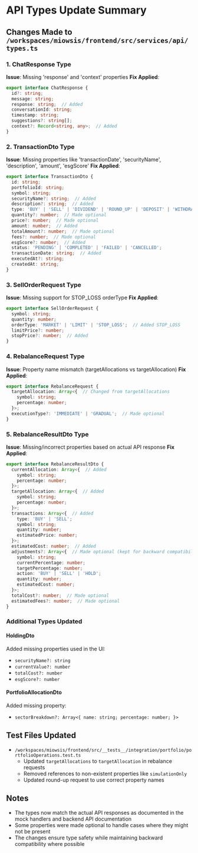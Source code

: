 # API Types Update Summary

## Changes Made to `/workspaces/miowsis/frontend/src/services/api/types.ts`

### 1. ChatResponse Type
**Issue**: Missing 'response' and 'context' properties
**Fix Applied**:
```typescript
export interface ChatResponse {
  id?: string;
  message: string;
  response: string;  // Added
  conversationId: string;
  timestamp: string;
  suggestions?: string[];
  context?: Record<string, any>;  // Added
}
```

### 2. TransactionDto Type
**Issue**: Missing properties like 'transactionDate', 'securityName', 'description', 'amount', 'esgScore'
**Fix Applied**:
```typescript
export interface TransactionDto {
  id: string;
  portfolioId: string;
  symbol: string;
  securityName?: string;  // Added
  description?: string;  // Added
  type: 'BUY' | 'SELL' | 'DIVIDEND' | 'ROUND_UP' | 'DEPOSIT' | 'WITHDRAWAL' | 'FEE' | 'RECURRING';  // Expanded
  quantity?: number;  // Made optional
  price?: number;  // Made optional
  amount: number;  // Added
  totalAmount?: number;  // Made optional
  fees?: number;  // Made optional
  esgScore?: number;  // Added
  status: 'PENDING' | 'COMPLETED' | 'FAILED' | 'CANCELLED';
  transactionDate: string;  // Added
  executedAt?: string;
  createdAt: string;
}
```

### 3. SellOrderRequest Type
**Issue**: Missing support for STOP_LOSS orderType
**Fix Applied**:
```typescript
export interface SellOrderRequest {
  symbol: string;
  quantity: number;
  orderType: 'MARKET' | 'LIMIT' | 'STOP_LOSS';  // Added STOP_LOSS
  limitPrice?: number;
  stopPrice?: number;  // Added
}
```

### 4. RebalanceRequest Type
**Issue**: Property name mismatch (targetAllocations vs targetAllocation)
**Fix Applied**:
```typescript
export interface RebalanceRequest {
  targetAllocation: Array<{  // Changed from targetAllocations
    symbol: string;
    percentage: number;
  }>;
  executionType?: 'IMMEDIATE' | 'GRADUAL';  // Made optional
}
```

### 5. RebalanceResultDto Type
**Issue**: Missing/incorrect properties based on actual API response
**Fix Applied**:
```typescript
export interface RebalanceResultDto {
  currentAllocation: Array<{  // Added
    symbol: string;
    percentage: number;
  }>;
  targetAllocation: Array<{  // Added
    symbol: string;
    percentage: number;
  }>;
  transactions: Array<{  // Added
    type: 'BUY' | 'SELL';
    symbol: string;
    quantity: number;
    estimatedPrice: number;
  }>;
  estimatedCost: number;  // Added
  adjustments?: Array<{  // Made optional (kept for backward compatibility)
    symbol: string;
    currentPercentage: number;
    targetPercentage: number;
    action: 'BUY' | 'SELL' | 'HOLD';
    quantity: number;
    estimatedCost: number;
  }>;
  totalCost?: number;  // Made optional
  estimatedFees?: number;  // Made optional
}
```

### Additional Types Updated

#### HoldingDto
Added missing properties used in the UI:
- `securityName?: string`
- `currentValue?: number`
- `totalCost?: number`
- `esgScore?: number`

#### PortfolioAllocationDto
Added missing property:
- `sectorBreakdown?: Array<{ name: string; percentage: number; }>`

## Test Files Updated

- `/workspaces/miowsis/frontend/src/__tests__/integration/portfolio/portfolioOperations.test.ts`
  - Updated `targetAllocations` to `targetAllocation` in rebalance requests
  - Removed references to non-existent properties like `simulationOnly`
  - Updated round-up request to use correct property names

## Notes

- The types now match the actual API responses as documented in the mock handlers and backend API documentation
- Some properties were made optional to handle cases where they might not be present
- The changes ensure type safety while maintaining backward compatibility where possible